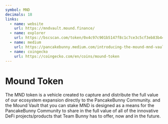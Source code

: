 ```yaml
---
symbol: MND
decimals: 18
links:
  - name: website
    url: https://mndvault.mound.finance/
  - name: explorer
    url: https://bscscan.com/token/0x4c97c901b5147f8c1c7ce3c5cf3eb83b44f244fe
  - name: medium
    url: https://pancakebunny.medium.com/introducing-the-mound-mnd-vault-4bb7cb6efa30
  - name: coingecko
    url: https://coingecko.com/en/coins/mound-token
---
```


# Mound Token

The MND token is a vehicle created to capture and distribute the full value of our ecosystem expansion directly to the PancakeBunny Community. and the Mound Vault that you can stake MND is designed as a means for the PancakeBunny Community to share in the full value of all of the innovative DeFi projects/products that Team Bunny has to offer, now and in the future.
